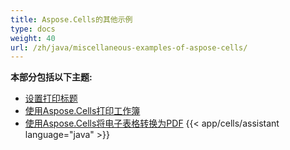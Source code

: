 ```yaml
---
title: Aspose.Cells的其他示例
type: docs
weight: 40
url: /zh/java/miscellaneous-examples-of-aspose-cells/
---
```


 **本部分包括以下主题:**
- [设置打印标题](/cells/zh/java/set-print-titles/)
- [使用Aspose.Cells打印工作簿](/cells/zh/java/printing-workbooks-using-aspose-cells/)
- [使用Aspose.Cells将电子表格转换为PDF](/cells/zh/java/convert-spreadsheet-to-pdf-using-aspose-cells/)
{{< app/cells/assistant language="java" >}}
